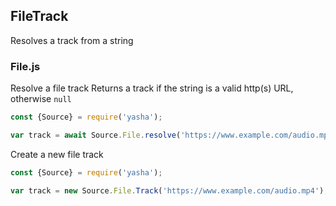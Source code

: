 ## FileTrack

Resolves a track from a string

### File.js

Resolve a file track
Returns a track if the string is a valid http(s) URL, otherwise `null`
```js
const {Source} = require('yasha');

var track = await Source.File.resolve('https://www.example.com/audio.mp4');
```

Create a new file track

```js
const {Source} = require('yasha');

var track = new Source.File.Track('https://www.example.com/audio.mp4');
```
